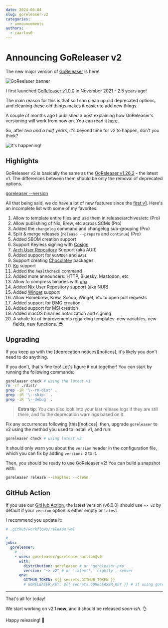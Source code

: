 ```yaml
---
date: 2024-06-04
slug: goreleaser-v2
categories:
  - announcements
authors:
  - caarlos0
---
```


# Announcing GoReleaser v2

The new major version of [GoReleaser][gorel] is here!

<!--more-->

![GoReelaser banner](https://carlosbecker.com/posts/goreleaser-v2/header.png)

I first launched [GoReleaser v1.0.0][v1] in November 2021 - 2.5 years ago!

The main reason for this is that so I can clean up old deprecated options, and
cleaning these old things makes it easier to add new things.

A couple of months ago I published a post explaining how GoReleaser's versioning
will work from now on.
You can read it [here][versioning].

So, after _two and a half years_, it's beyond time for v2 to happen, don't you
think?

![It's happening!](https://carlosbecker.com/posts/goreleaser-v2/happening.gif)

## Highlights

GoReleaser v2 is basically the same as the [GoReleaser v1.26.2][last-v1] - the
latest v1.
The differences between them should be only the removal of deprecated options.

[goreleaser --version](https://carlosbecker.com/posts/goreleaser-v2/pro.png)

All that being said, we do have a lot of new features since the [first v1][v1].
Here's an incomplete list with some of my favorites:

1. Allow to template entire files and use them in release/archives/etc (Pro)
1. Allow publishing of Nix, Brew, etc across SCMs (Pro)
1. Added the `changelog` command and changelog sub-grouping (Pro)
1. Split & merge releases (`release --prepare` and `continue`) (Pro)
1. Added SBOM creation support
1. Support Keyless signing with [Cosign][]
1. [Arch User Repository][aur] Support (aka AUR)
1. Added support for `GOAMD64` and `WASI`
1. Support creating [Chocolatey][] packages
1. [Ko][ko] support
1. Added the `healthcheck` command
1. Added more announcers: HTTP, Bluesky, Mastodon, etc
1. Allow to compress binaries with [upx][]
1. Added [Nix][nix] User Repository support (aka NUR)
1. Added [Winget][winget] support
1. Allow Homebrew, Krew, Scoop, Winget, etc to open pull requests
1. Added support for DMG creation
1. Added support for MSI creation
1. Added macOS binaries notarization and signing
1. A whole lot of improvements regarding templates: new variables, new fields,
   new functions. 😎

## Upgrading

If you keep up with the [deprecation notices][notices], it's likely you don't
need to do anything.

If you don't, that's fine too! Let's figure it out together!
You can start by running the following commands:

```sh
goreleaser check # using the latest v1
rm -rf ./dist/
grep -iR '\--rm-dist' .
grep -iR '\--skip-' .
grep -iR '\--debug' .
```

> **Extra tip**: You can also look into your last release logs if they are
> still there, and fix the deprecation warnings based on it.

Fix any occurrences following [this][notices], then, upgrade `goreleaser` to v2
using the method you used to install v1, and run:

```sh
goreleaser check # using latest v2
```

It should only warn you about the `version` header in the configuration file,
which you can fix by adding `version: 2` to it.

Then, you should be ready to use GoReleaser v2!
You can build a snapshot with:

```sh
goreleaser release --snapshot --clean
```

## GitHub Action

If you use our [GitHub Action][action], the latest version (v6.0.0) should
use `~> v2` by default if your `version` option is either empty or `latest`.

I recommend you update it:

```yaml
# .github/workflows/release.yml

# ...
jobs:
  goreleaser:
    # ...
    - uses: goreleaser/goreleaser-action@v6
      with:
        distribution: goreleaser # or 'goreleaser-pro'
        version: "~> v2" # or 'latest', 'nightly', semver
      env:
        GITHUB_TOKEN: ${{ secrets.GITHUB_TOKEN }}
        # GORELEASER_KEY: ${{ secrets.GORELEASER_KEY }} # if using goreleaser-pro
```

---

That's all for today!

We start working on v2.1 **now**, and it should be released _soon-ish_. 👌

Happy releasing! 🚀

[action]: https://github.com/goreleaser/goreleaser-action
[versioning]: https://goreleaser.com/blog/release-cadence/
[gorel]: https://goreleaser.com
[upx]: https://upx.github.io
[Chocolatey]: https://chocolatey.org
[ko]: https://ko.build
[winget]: https://learn.microsoft.com/en-us/windows/package-manager/winget/
[nix]: https://nixos.org
[aur]: http://aur.archlinux.org
[Cosign]: https://github.com/sigstore/cosign
[last-v1]: https://goreleaser.com/blog/goreleaser-v1.26
[v1]: https://goreleaser.com/blog/goreleaser-v1

